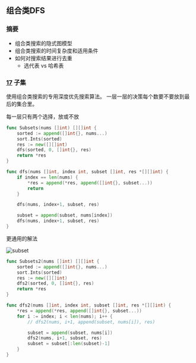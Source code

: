 ## 组合类DFS

### 摘要

* 组合类搜索的隐式图模型
* 组合类搜索的时间复杂度和适用条件
* 如何对搜索结果进行去重
    * 选代表 vs 哈希表

### [17](https://www.lintcode.com/problem/subsets) 子集

使用组合类搜索的专用深度优先搜索算法。 一层一层的决策每个数要不要放到最后的集合里。

每一层只有两个选择，放或不放

```go
func Subsets(nums []int) [][]int {
	sorted := append([]int{}, nums...)
	sort.Ints(sorted)
	res := new([][]int)
	dfs(sorted, 0, []int{}, res)
	return *res
}

func dfs(nums []int, index int, subset []int, res *[][]int) {
	if index == len(nums) {
		*res = append(*res, append([]int{}, subset...))
		return
	}

	dfs(nums, index+1, subset, res)

	subset = append(subset, nums[index])
	dfs(nums, index+1, subset, res)
}
```

更通用的解法

![subset](https://gitee.com/luxcgo/imgs4md/raw/master/img/20220522172431.jpeg)

```go
func Subsets2(nums []int) [][]int {
	sorted := append([]int{}, nums...)
	sort.Ints(sorted)
	res := new([][]int)
	dfs2(sorted, 0, []int{}, res)
	return *res
}

func dfs2(nums []int, index int, subset []int, res *[][]int) {
	*res = append(*res, append([]int{}, subset...))
	for i := index; i < len(nums); i++ {
		// dfs2(nums, i+1, append(subset, nums[i]), res)

		subset = append(subset, nums[i])
		dfs2(nums, i+1, subset, res)
		subset = subset[:len(subset)-1]
	}
}
```

